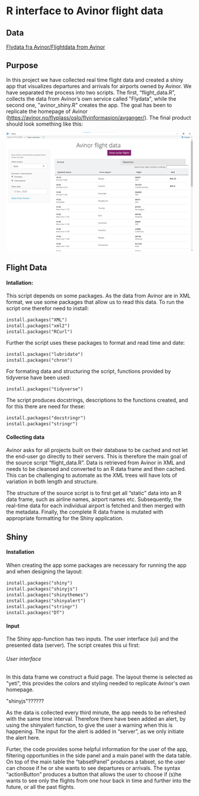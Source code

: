 # R interface to Avinor flight data

## Data
[Flydata fra Avinor/Flightdata from Avinor](https://avinor.no)

## Purpose
In this project we have collected real time flight data and created a shiny app that visualizes departures and arrivals for airports owned by Avinor. We have separated the process into two scripts. The first, “flight_data.R”, collects the data from Avinor’s own service called "Flydata", while the second one, "avinor_shiny.R" creates the app. The goal has been to replicate the homepage of Avinor (https://avinor.no/flyplass/oslo/flyinformasjon/avganger/).
The final product should look something like this:


![Image of Shiny App](https://github.com/pederund/BAN400_project/blob/main/Shiny%20app%2C%20Avinor%20table.png)


## Flight Data
#### Intallation:
This script depends on some packages. As the data from Avinor are in XML format, we use some packages that allow us to read this data. To run the script one therefor need to install:

    install.packages("XML")
    install.packages("xml2")
    install.packages("RCurl")

Further the script uses these packages to format and read time and date:

    install.packages("lubridate")
    install.packages("chron")

For formating data and structuring the script, functions provided by tidyverse have been used:

    install.packages("tidyverse")

The script produces docstrings, descriptions to the functions created, and for this there are need for these:

    install.packages("docstringr")
    install.packages("stringr")

#### Collecting data
Avinor asks for all projects built on their database to be cached and not let the end-user go directly to their servers. This is therefore the main goal of the source script “flight_data.R”. Data is retrieved from Avinor in XML and needs to be cleansed and converted to an R data frame and then cached. This can be challenging to automate as the XML trees will have lots of variation in both length and structure.

The structure of the source script is to first get all “static” data into an R data frame, such as airline names, airport names etc. Subsequently, the real-time data for each individual airport is fetched and then merged with the metadata. Finally, the complete R data frame is mutated with appropriate formatting for the Shiny application.



## Shiny

#### Installation
When creating the app some packages are necessary for running the app and when designing the layout:

    install.packages("shiny")
    install.packages("shinyjs")
    install.packages("shinythemes")
    install.packages("shinyalert")
    install.packages("stringr")
    install.packages("DT")

#### Input
The Shiny app-function has two inputs. The user interface (ui) and the presented data (server). The script creates this ui first:

###### User interface
In this data frame we construct a fluid page. The layout theme is selected as "yeti", this provides the colors and styling needed to replicate Avinor's own homepage. 

"shinyjs"?????? 

As the data is collected every third minute, the app needs to be refreshed with the same time interval. Therefore there have been added an alert, by using the shinyalert function, to give the user a warning when this is happening. The input for the alert is added in “server”, as we only initiate the alert here. 

Furter, the code provides some helpful information for the user of the app, filtering opportunities in the side panel and a main panel with the data table. On top of the main table the “tabsetPanel” produces a tabset, so the user can choose if he or she wants to see departures or arrivals. The syntax “actionButton” produces a button that allows the user to choose if (s)he wants to see only the flights from one hour back in time and further into the future, or all the past flights. 







